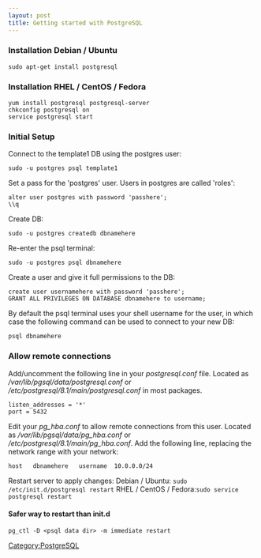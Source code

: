 ```yaml
---
layout: post 
title: Getting started with PostgreSQL
---
```


### Installation Debian / Ubuntu

    sudo apt-get install postgresql

### Installation RHEL / CentOS / Fedora

    yum install postgresql postgresql-server
    chkconfig postgresql on
    service postgresql start

### Initial Setup

Connect to the template1 DB using the postgres user:

    sudo -u postgres psql template1

Set a pass for the \'postgres\' user. Users in postgres are called
\'roles\':

    alter user postgres with password 'passhere';
    \\q

Create DB:

    sudo -u postgres createdb dbnamehere

Re-enter the psql terminal:

    sudo -u postgres psql dbnamehere

Create a user and give it full permissions to the DB:

    create user usernamehere with password 'passhere';
    GRANT ALL PRIVILEGES ON DATABASE dbnamehere to username;

By default the psql terminal uses your shell username for the user, in
which case the following command can be used to connect to your new DB:

    psql dbnamehere

### Allow remote connections

Add/uncomment the following line in your *postgresql.conf* file. Located
as */var/lib/pgsql/data/postgresql.conf* or
*/etc/postgresql/8.1/main/postgresql.conf* in most packages.

    listen_addresses = '*'
    port = 5432

Edit your *pg\_hba.conf* to allow remote connections from this user.
Located as */var/lib/pgsql/data/pg\_hba.conf* or
*/etc/postgresql/8.1/main/pg\_hba.conf*. Add the following line,
replacing the network range with your network:

    host   dbnamehere   username  10.0.0.0/24

Restart server to apply changes: Debian / Ubuntu:
`sudo /etc/init.d/postgresql restart` RHEL / CentOS /
Fedora:`sudo service postgresql restart`

#### Safer way to restart than init.d

    pg_ctl -D <psql data dir> -m immediate restart

[Category:PostgreSQL](Category:PostgreSQL "wikilink")
